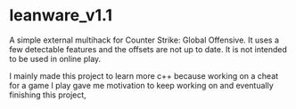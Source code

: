 # leanware_v1.1

A simple external multihack for Counter Strike: Global Offensive. It uses a few detectable features and the offsets are not up to date. It is not intended to be used in online play.

I mainly made this project to learn more c++ because working on a cheat for a game I play gave me motivation to keep working on and eventually finishing this project,
